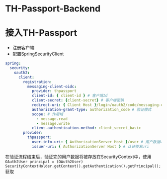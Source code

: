 # TH-Passport-Backend

# 接入TH-Passport
- 注册客户端
- 配置SpringSecurityClient
```yaml
spring:
  security:
    oauth2:
      client:
        registration:
          messaging-client-oidc:
            provider: thpassport
            client-id: { client-id } # 客户端Id
            client-secret: {client-secret} # 客户端密钥
            redirect-uri: { Client Host }/login/oauth2/code/messaging-client-oidc # 重定向uri(使用缺省配置)
            authorization-grant-type: authorization_code # 验证模式
            scope: # 作用域
              - message.read
              - message.write
            client-authentication-method: client_secret_basic
        provider:
          thpassport:
            user-info-uri: { AuthorizationServer Host }/user # 用户数据uri
            issuer-uri: { AuthorizationServer Host } # 认证签发uri

```
在验证流程结束后，验证完的用户数据将被存放在SecurityContext中，使用
`OAuth2User principal = (OAuth2User) SecurityContextHolder.getContext().getAuthentication().getPrincipal();` 获取
